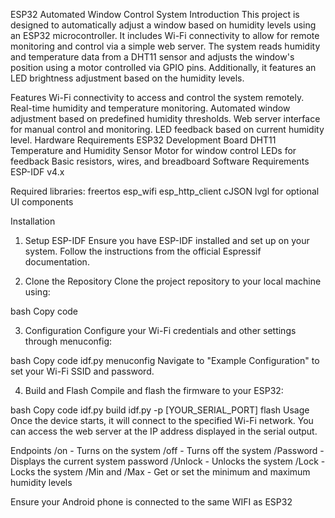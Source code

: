 ESP32 Automated Window Control System
Introduction
This project is designed to automatically adjust a window based on humidity levels using an ESP32 microcontroller. It includes Wi-Fi connectivity to allow for remote monitoring and control via a simple web server. The system reads humidity and temperature data from a DHT11 sensor and adjusts the window's position using a motor controlled via GPIO pins. Additionally, it features an LED brightness adjustment based on the humidity levels.

Features
Wi-Fi connectivity to access and control the system remotely.
Real-time humidity and temperature monitoring.
Automated window adjustment based on predefined humidity thresholds.
Web server interface for manual control and monitoring.
LED feedback based on current humidity level.
Hardware Requirements
ESP32 Development Board
DHT11 Temperature and Humidity Sensor
Motor for window control
LEDs for feedback
Basic resistors, wires, and breadboard
Software Requirements
ESP-IDF v4.x

Required libraries:
freertos
esp_wifi
esp_http_client
cJSON
lvgl for optional UI components


Installation
1. Setup ESP-IDF
Ensure you have ESP-IDF installed and set up on your system. Follow the instructions from the official Espressif documentation.

2. Clone the Repository
Clone the project repository to your local machine using:

bash
Copy code

3. Configuration
Configure your Wi-Fi credentials and other settings through menuconfig:

bash
Copy code
idf.py menuconfig
Navigate to "Example Configuration" to set your Wi-Fi SSID and password.

4. Build and Flash
Compile and flash the firmware to your ESP32:

bash
Copy code
idf.py build
idf.py -p [YOUR_SERIAL_PORT] flash
Usage
Once the device starts, it will connect to the specified Wi-Fi network. You can access the web server at the IP address displayed in the serial output.

Endpoints
/on - Turns on the system
/off - Turns off the system
/Password - Displays the current system password
/Unlock - Unlocks the system
/Lock - Locks the system
/Min and /Max - Get or set the minimum and maximum humidity levels

Ensure your Android phone is connected to the same WIFI as ESP32